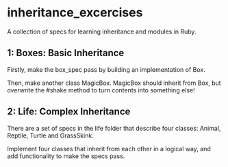 inheritance_excercises
======================

A collection of specs for learning inheritance and modules in Ruby.


1: Boxes: Basic Inheritance
---------------------------

Firstly, make the box_spec pass by building an implementation of Box.

Then, make another class MagicBox. MagicBox should inherit from Box, but overwrite the #shake method to turn contents into something else!

2: Life: Complex Inheritance
----------------------------

There are a set of specs in the life folder that describe four classes: Animal, Reptile, Turtle and GrassSkink.

Implement four classes that inherit from each other in a logical way, and add functionality to make the specs pass.
